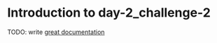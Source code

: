 # Introduction to day-2_challenge-2

TODO: write [great documentation](http://jacobian.org/writing/what-to-write/)
